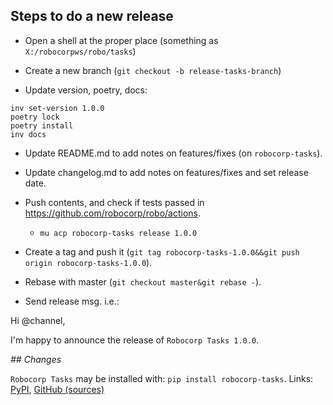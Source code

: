 
Steps to do a new release
---------------------------

- Open a shell at the proper place (something as `X:/robocorpws/robo/tasks`)

- Create a new branch (`git checkout -b release-tasks-branch`)

- Update version, poetry, docs:
```
inv set-version 1.0.0
poetry lock
poetry install
inv docs
```

- Update README.md to add notes on features/fixes (on `robocorp-tasks`).

- Update changelog.md to add notes on features/fixes and set release date.

- Push contents, and check if tests passed in https://github.com/robocorp/robo/actions.
  - `mu acp robocorp-tasks release 1.0.0`

- Create a tag and push it (`git tag robocorp-tasks-1.0.0&&git push origin robocorp-tasks-1.0.0`).

- Rebase with master (`git checkout master&git rebase -`).

- Send release msg. i.e.:

Hi @channel,

I'm happy to announce the release of `Robocorp Tasks 1.0.0`.

*## Changes*


`Robocorp Tasks` may be installed with: `pip install robocorp-tasks`.
Links: [PyPI](https://pypi.org/project/robocorp-tasks/), [GitHub (sources)](https://github.com/robocorp/robocorp-tasks)